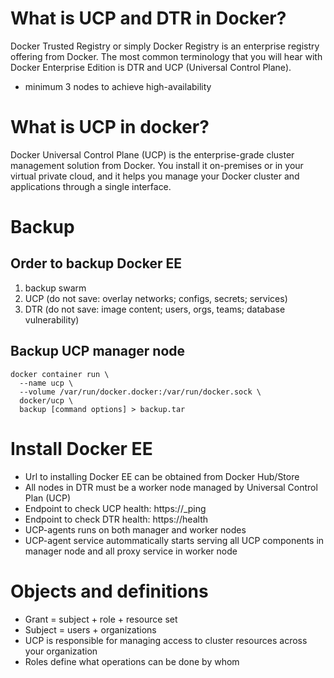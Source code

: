 # What is UCP and DTR in Docker?
Docker Trusted Registry or simply Docker Registry is an enterprise registry offering from Docker. The most common terminology that you will hear with Docker Enterprise Edition is DTR and UCP (Universal Control Plane).
- minimum 3 nodes to achieve high-availability

# What is UCP in docker?
Docker Universal Control Plane (UCP) is the enterprise-grade cluster management solution from Docker. You install it on-premises or in your virtual private cloud, and it helps you manage your Docker cluster and applications through a single interface.

# Backup

## Order to backup Docker EE
1. backup swarm
2. UCP (do not save: overlay networks; configs, secrets; services)
3. DTR (do not save: image content; users, orgs, teams; database vulnerability)

## Backup UCP manager node
```
docker container run \
  --name ucp \
  --volume /var/run/docker.docker:/var/run/docker.sock \
  docker/ucp \
  backup [command options] > backup.tar
```

# Install Docker EE
- Url to installing Docker EE can be obtained from Docker Hub/Store
- All nodes in DTR must be a worker node managed by Universal Control Plan (UCP)
- Endpoint to check UCP health: https://_ping
- Endpoint to check DTR health: https://health
- UCP-agents runs on both manager and worker nodes
- UCP-agent service autommatically starts serving all UCP components in manager node and all proxy service in worker node

# Objects and definitions
- Grant = subject + role + resource set
- Subject = users + organizations
- UCP is responsible for managing access to cluster resources across your organization
- Roles define what operations can be done by whom

